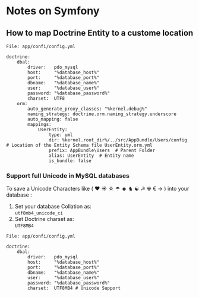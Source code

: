 # Notes on Symfony #

## How to map Doctrine Entity to a custome location  ##

``` 
File: app/confi/config.yml

doctrine:
    dbal:
        driver:   pdo_mysql
        host:     "%database_host%"
        port:     "%database_port%"
        dbname:   "%database_name%"
        user:     "%database_user%"
        password: "%database_password%"
        charset:  UTF8
    orm:
        auto_generate_proxy_classes: "%kernel.debug%"
        naming_strategy: doctrine.orm.naming_strategy.underscore
        auto_mapping: false
        mappings:
            UserEntity:
                type: yml
                dir: %kernel.root_dir%/../src/AppBundle/Users/config  # Location of the Entity Schema file UserEntity.orm.yml
                prefix: AppBundle\Users  # Parent Folder
                alias: UserEntity  # Entity name
                is_bundle: false
```
### Support full Unicode in MySQL databases ###

To save a Unicode Characters like ( ❤ ☀ ☆ ☂ ☻ ♞ ☯ ☭ ☢ € → ) into your database :

1. Set your database Collation as:   
 ``` utf8mb4_unicode_ci ```    
2. Set Doctrine charset as:  
``` UTF8MB4 ```

```
File: app/confi/config.yml

doctrine:
    dbal:
        driver:   pdo_mysql
        host:     "%database_host%"
        port:     "%database_port%"
        dbname:   "%database_name%"
        user:     "%database_user%"
        password: "%database_password%"
        charset:  UTF8MB4 # Unicode Support
    
